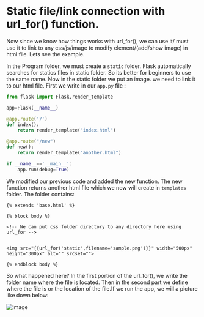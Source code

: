 # Static file/link connection with url_for() function.

Now since we know how things works with url_for(), we can use it/ must use it to link to any css/js/image to modify element/(add/show image) in html file.
Lets see the example.

In  the Program folder, we must create a ``static`` folder. Flask automatically searches for statics files in static folder. So its better for beginners to
use the same name. Now in the static folder we put an image. we need to link it to our html file. First we write in our ``app.py`` file :
```python
from flask import Flask,render_template

app=Flask(__name__)

@app.route('/')
def index(): 
    return render_template("index.html")

@app.route("/new")
def new():
    return render_template("another.html")

if __name__=='__main__':
    app.run(debug=True)
```
We modified our previous code and added the new function. The new function returns another html file which we now will create in ``templates`` folder. The folder 
contains:
```html+jinja
{% extends 'base.html' %}

{% block body %}
    
<!-- We can put css folder directory to any directory here using url_for -->


<img src="{{url_for('static',filename='sample.png')}}" width="500px" height="300px" alt="" srcset="">

{% endblock body %}

```

So what happened here? In the first portion of the url_for(), we write the folder name where the file is located. Then in the second part we define where the file
is or the location of the file.If we run the app, we will a picture like down below:

![image](https://github.com/isfar17/Flask_Tutorial/blob/master/1.Basics/4.Statics/image/static_image.jpg)
